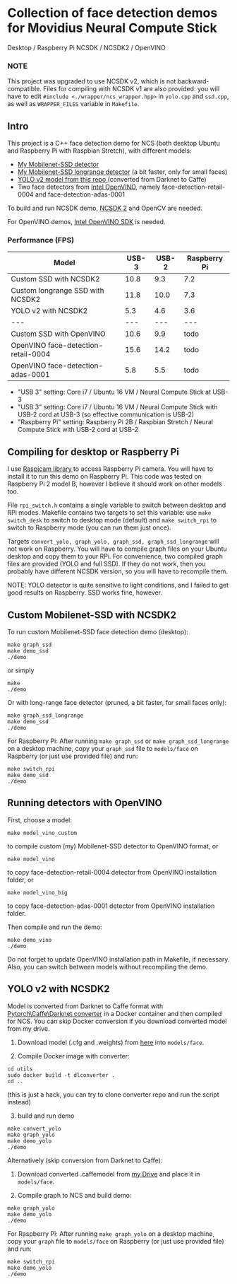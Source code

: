 # Collection of face detection demos for Movidius Neural Compute Stick 

Desktop / Raspberry Pi
NCSDK / NCSDK2 / OpenVINO

### NOTE
This project was upgraded to use NCSDK v2, which is not backward-compatible. Files for compiling with NCSDK v1 are also provided: you will have to edit `#include <./wrapper/ncs_wrapper.hpp>` in `yolo.cpp` and `ssd.cpp`, as well as `WRAPPER_FILES` variable in `Makefile`.

## Intro

This project is a C++ face detection demo for NCS (both desktop Ubuntu and Raspberry Pi with Raspbian Stretch), with different models: 
* <a href="https://github.com/BeloborodovDS/MobilenetSSDFace" target="_blank"> My Mobilenet-SSD detector</a>
* <a href="https://github.com/BeloborodovDS/MobilenetSSDFace" target="_blank"> My Mobilenet-SSD longrange detector</a> (a bit faster, only for small faces)
* <a href="https://github.com/dannyblueliu/YOLO-version-2-Face-detection" target="_blank"> YOLO v2 model from this repo </a> (converted from Darknet to Caffe) 
* Two face detectors from <a href="https://software.intel.com/en-us/OpenVINO-toolkit" target="_blank"> Intel OpenVINO</a>, namely face-detection-retail-0004 and face-detection-adas-0001

To build and run NCSDK demo, <a href="https://github.com/movidius/ncsdk" target="_blank">NCSDK 2</a> and OpenCV are needed.

For OpenVINO demos, <a href="https://software.intel.com/en-us/OpenVINO-toolkit" target="_blank"> Intel OpenVINO SDK</a> is needed. 

### Performance (FPS)

| Model 			 	| USB-3 | USB-2 | Raspberry Pi |
|---				 	|---	 |---	 |---		|
|Custom SSD with NCSDK2		 	|10.8	 |9.3	 |7.2		|
|Custom longrange SSD with NCSDK2	|11.8	 |10.0	 |7.3		|
|YOLO v2 with NCSDK2		 	|5.3	 |4.6	 |3.6		|
|---				 	|---	 |---	 |---		|
|Custom SSD with OpenVINO	 	|10.6	 |9.9	 |todo		|
|OpenVINO face-detection-retail-0004	|15.6	 |14.2	 |todo		|
|OpenVINO face-detection-adas-0001	|5.8	 |5.5	 |todo		|

* "USB 3" setting: Core i7 / Ubuntu 16 VM / Neural Compute Stick at USB-3 
* "USB 3" setting: Core i7 / Ubuntu 16 VM / Neural Compute Stick with USB-2 cord at USB-3 (so effective communication is USB-2)
* "Raspberry Pi" setting: Raspberry Pi 2B / Raspbian Stretch / Neural Compute Stick with USB-2 cord at USB-2 

## Compiling for desktop or Raspberry Pi

I use <a href="http://www.uco.es/investiga/grupos/ava/node/40" target="_blank"> Raspicam library </a> to access Raspberry Pi camera. You will have to install it to run this demo on Raspberry Pi.
This code was tested on Raspberry Pi 2 model B, however I believe it should work on other models too.

File `rpi_switch.h` contains a single variable to switch between desktop and RPi modes. 
Makefile contains two targets to set this variable: use `make switch_desk` to switch to desktop mode (default) and `make switch_rpi` to switch to Raspberry mode (you can run them just once).

Targets `convert_yolo, graph_yolo, graph_ssd, graph_ssd_longrange` will not work on Raspberry. You will have to compile graph files on your Ubuntu desktop and copy them to your RPi.
For convenience, two compiled graph files are provided (YOLO and full SSD). If they do not work, then you probably have different NCSDK version, so you will have to recompile them.

NOTE: YOLO detector is quite sensitive to light conditions, and I failed to get good results on Raspberry. SSD works fine, however.

## Custom Mobilenet-SSD with NCSDK2

To run custom Mobilenet-SSD face detection demo (desktop):
~~~
make graph_ssd
make demo_ssd
./demo
~~~

or simply
~~~
make
./demo
~~~

Or with long-range face detector (pruned, a bit faster, for small faces only):
~~~
make graph_ssd_longrange
make demo_ssd
./demo
~~~

For Raspberry Pi:
After running `make graph_ssd` or `make graph_ssd_longrange` on a desktop machine, copy your `graph_ssd` file to `models/face` on Raspberry (or just use provided file) and run:
~~~
make switch_rpi
make demo_ssd
./demo
~~~ 

## Running detectors with OpenVINO

First, choose a model:
~~~
make model_vino_custom
~~~
to compile custom (my) Mobilenet-SSD detector to OpenVINO format, or

~~~
make model_vino
~~~
to copy face-detection-retail-0004 detector from OpenVINO installation folder, or

~~~
make model_vino_big
~~~
to copy face-detection-adas-0001 detector from OpenVINO installation folder.

Then compile and run the demo:
~~~
make demo_vino
./demo
~~~

Do not forget to update OpenVINO installation path in Makefile, if necessary. Also, you can switch between models without recompiling the demo.

## YOLO v2 with NCSDK2

Model is converted from Darknet to Caffe format with <a href="https://github.com/marvis/pytorch-caffe-darknet-convert" target="_blank">Pytorch\Caffe\Darknet converter</a> in a Docker container and then compiled for NCS. You can skip Docker conversion if you download converted model from my drive.

1. Download model (.cfg and .weights) from <a href="https://github.com/dannyblueliu/YOLO-version-2-Face-detection" target="_blank">here</a> into `models/face`.

2. Compile Docker image with converter:
~~~
cd utils
sudo docker build -t dlconverter .
cd ..
~~~
(this is just a hack, you can try to clone converter repo and run the script instead)

3. build and run demo
~~~
make convert_yolo
make graph_yolo
make demo_yolo
./demo
~~~

Alternatively (skip conversion from Darknet to Caffe):

1. Download converted .caffemodel from <a href="https://drive.google.com/open?id=17PgRAkMLrhFORCEqefdZEHKoPHXmduZJ" target="_blank">my Drive</a> and place it in `models/face`.

2. Compile graph to NCS and build demo:
~~~
make graph_yolo
make demo_yolo
./demo
~~~

For Raspberry Pi:
After running `make graph_yolo` on a desktop machine, copy your `graph` file to `models/face` on Raspberry (or just use provided file) and run:
~~~
make switch_rpi
make demo_yolo
./demo
~~~ 

